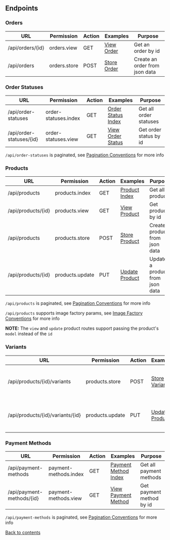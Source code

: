 ## Endpoints

### Orders

| URL               | Permission   | Action | Examples                               | Purpose                        |
|-------------------|--------------|--------|----------------------------------------|--------------------------------|
| /api/orders/{id}  | orders.view  | GET    | [View Order](Examples/Order/VIEW.md)   | Get an order by id             |
| /api/orders       | orders.store | POST   | [Store Order](Examples/Order/STORE.md) | Create an order from json data |

### Order Statuses

| URL                      | Permission            | Action | Examples                                             | Purpose                |
|--------------------------|-----------------------|--------|------------------------------------------------------|------------------------|
| /api/order-statuses      | order-statuses.index  | GET    | [Order Status Index](Examples/OrderStatus/INDEX.md)  | Get all order statuses |
| /api/order-statuses/{id} | order-statuses.view   | GET    | [View Order Status](Examples/OrderStatus/VIEW.md)    | Get order status by id | 

`/api/order-statuses` is paginated, see [Pagination Conventions](CONVENTIONS.md#pagination-conventions) for more info

### Products

| URL                | Permission      | Action | Examples                                     | Purpose                         |
|--------------------|-----------------|--------|----------------------------------------------|---------------------------------|
| /api/products      | products.index  | GET    | [Product Index](Examples/Product/INDEX.md)   | Get all products                |
| /api/products/{id} | products.view   | GET    | [View Product](Examples/Product/VIEW.md)     | Get product by id               | 
| /api/products      | products.store  | POST   | [Store Product](Examples/Product/STORE.md)   | Create a product from json data | 
| /api/products/{id} | products.update | PUT    | [Update Product](Examples/Product/UPDATE.md) | Update a product from json data |

`/api/products` is paginated, see [Pagination Conventions](CONVENTIONS.md#pagination-conventions) for more info

`/api/products` supports image factory params, see [Image Factory Conventions](CONVENTIONS.md#image-factory-conventions) for more info

**NOTE:** The `view` and `update` product routes support passing the product's `model` instead of the `id`

### Variants

| URL                              | Permission      | Action | Examples                                        | Purpose                         |
|----------------------------------|-----------------|--------|-------------------------------------------------|---------------------------------|
| /api/products/{id}/variants      | products.store  | POST   | [Store Variant](Examples/Variant/STORE.md)      | Create a variant from json data |
| /api/products/{id}/variants/{id} | products.update | PUT    | [Update Product](Examples/Product/UPDATE.md)    | Update a variant from json data |

### Payment Methods

| URL                        | Permission              | Action  | Examples                                                   | Purpose                    |
|----------------------------|-------------------------|---------|------------------------------------------------------------|----------------------------|
| /api/payment-methods       | payment-methods.index   | GET     | [Payment Method Index](Examples/PaymentMethod/INDEX.md)    | Get all payment methods    |
| /api/payment-methods/{id}  | payment-methods.view    | GET     | [View Payment Method](Examples/PaymentMethod/VIEW.md)      | Get payment method by id   | 

`/api/payment-methods` is paginated, see [Pagination Conventions](CONVENTIONS.md#pagination-conventions) for more info

[Back to contents](README.md#table-of-contents)
